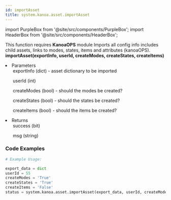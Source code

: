 ```yaml
---
id: importAsset
title: system.kanoa.asset.importAsset
---
```


import PurpleBox from '@site/src/components/PurpleBox';
import HeaderBox from '@site/src/components/HeaderBox';

<PurpleBox>This function requires <b>KanoaOPS</b> module</PurpleBox>
<HeaderBox header="Description">Imports all config info includes child assets, links to modes, states, items and attributes (kanoaOPS).</HeaderBox>
<HeaderBox header="Syntax">
    <b>importAsset(exportInfo, userId, createModes, createStates, createItems)</b>
    <li> Parameters <br />
        <ul>exportInfo (dict) - asset dictionary to be imported</ul> 
        <ul>userId (int)</ul>
        <ul>createModes (bool) - should the modes be created?</ul>
        <ul>createStates (bool) - should the states be created?</ul>
        <ul>createItems (bool) - should the items be created?</ul>
    </li>
    <li> Returns <br />
        <ul>success (bit)</ul>
        <ul>msg (string)</ul>
    </li>
</HeaderBox>

### Code Examples

```python
# Example Usage:

export_data = dict
userId = 55
createModes = 'True'
createStates = 'True'
createItems = 'False'
status = system.kanoa.asset.importAsset(export_data, userId, createModes, createStates, createItems)
